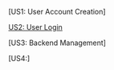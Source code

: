 [US1: User Account Creation]

[US2: User Login](https://docs.google.com/presentation/d/1M8Cwoe0MQDqlKmnEB-4bryrD_69QXCjbP-b6r0DhS1I/edit?usp=sharing)

[US3: Backend Management]

[US4:]
